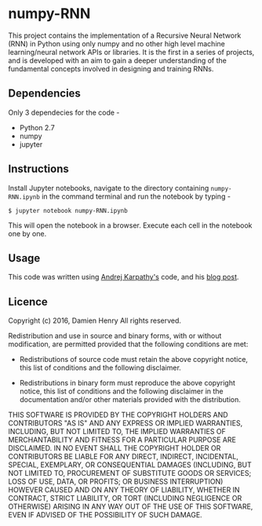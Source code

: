 # numpy-RNN
This project contains the implementation of a Recursive Neural Network (RNN) in Python using only numpy and no other high level machine learning/neural network APIs or libraries. It is the first in a series of projects, and is developed with an aim to gain a deeper understanding of the fundamental concepts involved in designing and training RNNs.

## Dependencies
Only 3 dependecies for the code - 
- Python 2.7
- numpy
- jupyter

## Instructions
Install Jupyter notebooks, navigate to the directory containing `numpy-RNN.ipynb` in the command terminal and run the notebook by typing - 

`$ jupyter notebook numpy-RNN.ipynb`

This will open the notebook in a browser. Execute each cell in the notebook one by one.

## Usage
This code was written using [Andrej Karpathy's](https://gist.github.com/karpathy/d4dee566867f8291f086) code, and his [blog post](http://karpathy.github.io/2015/05/21/rnn-effectiveness/).

## Licence
Copyright (c) 2016, Damien Henry
All rights reserved.

Redistribution and use in source and binary forms, with or without
modification, are permitted provided that the following conditions are met:

- Redistributions of source code must retain the above copyright notice, this
  list of conditions and the following disclaimer.

- Redistributions in binary form must reproduce the above copyright notice,
  this list of conditions and the following disclaimer in the documentation
  and/or other materials provided with the distribution.

THIS SOFTWARE IS PROVIDED BY THE COPYRIGHT HOLDERS AND CONTRIBUTORS "AS IS"
AND ANY EXPRESS OR IMPLIED WARRANTIES, INCLUDING, BUT NOT LIMITED TO, THE
IMPLIED WARRANTIES OF MERCHANTABILITY AND FITNESS FOR A PARTICULAR PURPOSE ARE
DISCLAIMED. IN NO EVENT SHALL THE COPYRIGHT HOLDER OR CONTRIBUTORS BE LIABLE
FOR ANY DIRECT, INDIRECT, INCIDENTAL, SPECIAL, EXEMPLARY, OR CONSEQUENTIAL
DAMAGES (INCLUDING, BUT NOT LIMITED TO, PROCUREMENT OF SUBSTITUTE GOODS OR
SERVICES; LOSS OF USE, DATA, OR PROFITS; OR BUSINESS INTERRUPTION) HOWEVER
CAUSED AND ON ANY THEORY OF LIABILITY, WHETHER IN CONTRACT, STRICT LIABILITY,
OR TORT (INCLUDING NEGLIGENCE OR OTHERWISE) ARISING IN ANY WAY OUT OF THE USE
OF THIS SOFTWARE, EVEN IF ADVISED OF THE POSSIBILITY OF SUCH DAMAGE.

